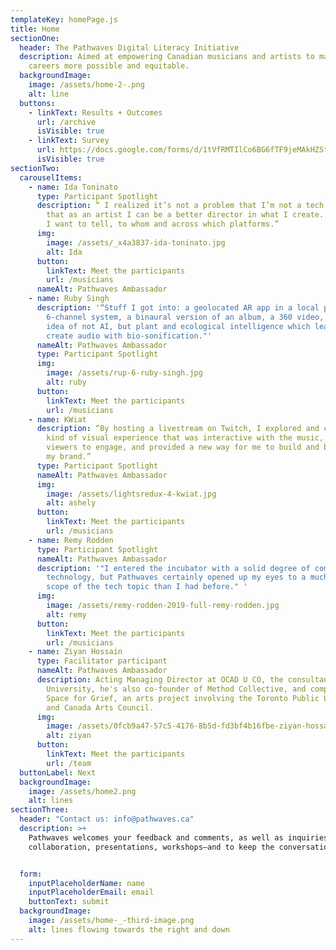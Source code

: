 ```yaml
---
templateKey: homePage.js
title: Home
sectionOne:
  header: The Pathwaves Digital Literacy Initiative
  description: Aimed at empowering Canadian musicians and artists to make lifelong
    careers more possible and equitable.
  backgroundImage:
    image: /assets/home-2-.png
    alt: line
  buttons:
    - linkText: Results + Outcomes
      url: /archive
      isVisible: true
    - linkText: Survey
      url: https://docs.google.com/forms/d/1tVfRMTIlCo6BG6fTF9jeMAkHZStuUMxQHTHHh7yldhM/edit
      isVisible: true
sectionTwo:
  carouselItems:
    - name: Ida Toninato
      type: Participant Spotlight
      description: “ I realized it’s not a problem that I’m not a tech expert, but
        that as an artist I can be a better director in what I create...what do
        I want to tell, to whom and across which platforms.”
      img:
        image: /assets/_x4a3837-ida-toninato.jpg
        alt: Ida
      button:
        linkText: Meet the participants
        url: /musicians
      nameAlt: Pathwaves Ambassador
    - name: Ruby Singh
      description: '“Stuff I got into: a geolocated AR app in a local park with
        6-channel system, a binaural version of an album, a 360 video, and the
        idea of not AI, but plant and ecological intelligence which lead me to
        create audio with bio-sonification."'
      nameAlt: Pathwaves Ambassador
      type: Participant Spotlight
      img:
        image: /assets/rup-6-ruby-singh.jpg
        alt: ruby
      button:
        linkText: Meet the participants
        url: /musicians
    - name: KWiat
      description: “By hosting a livestream on Twitch, I explored and created some
        kind of visual experience that was interactive with the music, allowed
        viewers to engage, and provided a new way for me to build and blend into
        my brand.”
      type: Participant Spotlight
      nameAlt: Pathwaves Ambassador
      img:
        image: /assets/lightsredux-4-kwiat.jpg
        alt: ashely
      button:
        linkText: Meet the participants
        url: /musicians
    - name: Remy Rodden
      type: Participant Spotlight
      nameAlt: Pathwaves Ambassador
      description: '"I entered the incubator with a solid degree of comfort around
        technology, but Pathwaves certainly opened up my eyes to a much broader
        scope of the tech topic than I had before." '
      img:
        image: /assets/remy-rodden-2019-full-remy-rodden.jpg
        alt: remy
      button:
        linkText: Meet the participants
        url: /musicians
    - name: Ziyan Hossain
      type: Facilitator participant
      nameAlt: Pathwaves Ambassador
      description: Acting Managing Director at OCAD U CO, the consultancy arm of OCAD
        University, he's also co-founder of Method Collective, and composer on
        Space for Grief, an arts project involving the Toronto Public Library
        and Canada Arts Council.
      img:
        image: /assets/0fcb9a47-57c5-4176-8b5d-fd3bf4b16fbe-ziyan-hossain.jpg
        alt: ziyan
      button:
        linkText: Meet the participants
        url: /team
  buttonLabel: Next
  backgroundImage:
    image: /assets/home2.png
    alt: lines
sectionThree:
  header: "Contact us: info@pathwaves.ca"
  description: >+
    Pathwaves welcomes your feedback and comments, as well as inquiries for
    collaboration, presentations, workshops—and to keep the conversation going. 


  form:
    inputPlaceholderName: name
    inputPlaceholderEmail: email
    buttonText: submit
  backgroundImage:
    image: /assets/home-_-third-image.png
    alt: lines flowing towards the right and down
---
```

